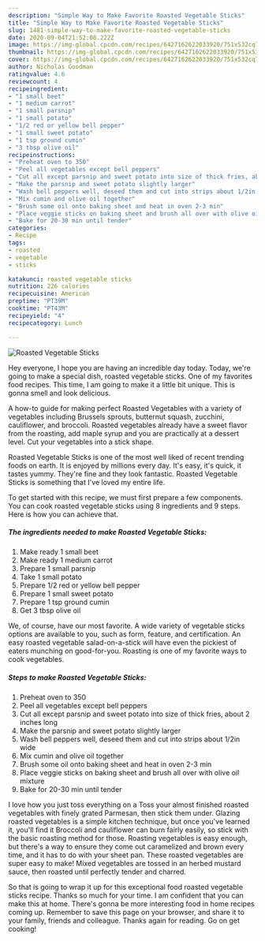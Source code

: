 ```yaml
---
description: "Simple Way to Make Favorite Roasted Vegetable Sticks"
title: "Simple Way to Make Favorite Roasted Vegetable Sticks"
slug: 1481-simple-way-to-make-favorite-roasted-vegetable-sticks
date: 2020-09-04T21:52:08.222Z
image: https://img-global.cpcdn.com/recipes/6427162622033920/751x532cq70/roasted-vegetable-sticks-recipe-main-photo.jpg
thumbnail: https://img-global.cpcdn.com/recipes/6427162622033920/751x532cq70/roasted-vegetable-sticks-recipe-main-photo.jpg
cover: https://img-global.cpcdn.com/recipes/6427162622033920/751x532cq70/roasted-vegetable-sticks-recipe-main-photo.jpg
author: Nicholas Goodman
ratingvalue: 4.6
reviewcount: 4
recipeingredient:
- "1 small beet"
- "1 medium carrot"
- "1 small parsnip"
- "1 small potato"
- "1/2 red or yellow bell pepper"
- "1 small sweet potato"
- "1 tsp ground cumin"
- "3 tbsp olive oil"
recipeinstructions:
- "Preheat oven to 350"
- "Peel all vegetables except bell peppers"
- "Cut all except parsnip and sweet potato into size of thick fries, about 2 inches long"
- "Make the parsnip and sweet potato slightly larger"
- "Wash bell peppers well, deseed them and cut into strips about 1/2in wide"
- "Mix cumin and olive oil together"
- "Brush some oil onto baking sheet and heat in oven 2-3 min"
- "Place veggie sticks on baking sheet and brush all over with olive oil mixture"
- "Bake for 20-30 min until tender"
categories:
- Recipe
tags:
- roasted
- vegetable
- sticks

katakunci: roasted vegetable sticks 
nutrition: 226 calories
recipecuisine: American
preptime: "PT39M"
cooktime: "PT43M"
recipeyield: "4"
recipecategory: Lunch

---
```



![Roasted Vegetable Sticks](https://img-global.cpcdn.com/recipes/6427162622033920/751x532cq70/roasted-vegetable-sticks-recipe-main-photo.jpg)

Hey everyone, I hope you are having an incredible day today. Today, we're going to make a special dish, roasted vegetable sticks. One of my favorites food recipes. This time, I am going to make it a little bit unique. This is gonna smell and look delicious.

A how-to guide for making perfect Roasted Vegetables with a variety of vegetables including Brussels sprouts, butternut squash, zucchini, cauliflower, and broccoli. Roasted vegetables already have a sweet flavor from the roasting, add maple syrup and you are practically at a dessert level. Cut your vegetables into a stick shape.

Roasted Vegetable Sticks is one of the most well liked of recent trending foods on earth. It is enjoyed by millions every day. It's easy, it's quick, it tastes yummy. They're fine and they look fantastic. Roasted Vegetable Sticks is something that I've loved my entire life.


To get started with this recipe, we must first prepare a few components. You can cook roasted vegetable sticks using 8 ingredients and 9 steps. Here is how you can achieve that.

<!--inarticleads1-->

##### The ingredients needed to make Roasted Vegetable Sticks:

1. Make ready 1 small beet
1. Make ready 1 medium carrot
1. Prepare 1 small parsnip
1. Take 1 small potato
1. Prepare 1/2 red or yellow bell pepper
1. Prepare 1 small sweet potato
1. Prepare 1 tsp ground cumin
1. Get 3 tbsp olive oil


We, of course, have our most favorite. A wide variety of vegetable sticks options are available to you, such as form, feature, and certification. An easy roasted vegetable salad-on-a-stick will have even the pickiest of eaters munching on good-for-you. Roasting is one of my favorite ways to cook vegetables. 

<!--inarticleads2-->

##### Steps to make Roasted Vegetable Sticks:

1. Preheat oven to 350
1. Peel all vegetables except bell peppers
1. Cut all except parsnip and sweet potato into size of thick fries, about 2 inches long
1. Make the parsnip and sweet potato slightly larger
1. Wash bell peppers well, deseed them and cut into strips about 1/2in wide
1. Mix cumin and olive oil together
1. Brush some oil onto baking sheet and heat in oven 2-3 min
1. Place veggie sticks on baking sheet and brush all over with olive oil mixture
1. Bake for 20-30 min until tender


I love how you just toss everything on a Toss your almost finished roasted vegetables with finely grated Parmesan, then stick them under. Glazing roasted vegetables is a simple kitchen technique, but once you&#39;ve learned it, you&#39;ll find it Broccoli and cauliflower can burn fairly easily, so stick with the basic roasting method for those. Roasting vegetables is easy enough, but there&#39;s a way to ensure they come out caramelized and brown every time, and it has to do with your sheet pan. These roasted vegetables are super easy to make! Mixed vegetables are tossed in an herbed mustard sauce, then roasted until perfectly tender and charred. 

So that is going to wrap it up for this exceptional food roasted vegetable sticks recipe. Thanks so much for your time. I am confident that you can make this at home. There's gonna be more interesting food in home recipes coming up. Remember to save this page on your browser, and share it to your family, friends and colleague. Thanks again for reading. Go on get cooking!
